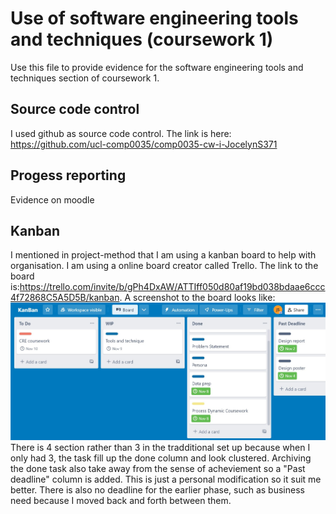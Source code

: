 # Use of software engineering tools and techniques (coursework 1)

Use this file to provide evidence for the software engineering tools and techniques section of coursework 1.

## Source code control   

I used github as source code control. The link is here: https://github.com/ucl-comp0035/comp0035-cw-i-JocelynS371

## Progess reporting

Evidence on moodle

## Kanban  

I mentioned in project-method that I am using a kanban board to help with organisation. I am using a online board creator called Trello. The link to the board is:https://trello.com/invite/b/gPh4DxAW/ATTIff050d80af19bd038bdaae6ccc4f72868C5A5D5B/kanban. A screenshot to the board looks like:  
![Kanban board](Dataset/KanBan.jpg)
There is 4 section rather than 3 in the tradditional set up because when I only had 3, the task fill up the done column and look clustered. Archiving the done task also take away from the sense of acheviement so a "Past deadline" column is added. This is just a personal modification so it suit me better. 
There is also no deadline for the earlier phase, such as business need because I moved back and forth between them.
